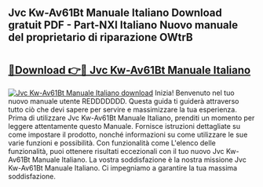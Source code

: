 ## Jvc Kw-Av61Bt Manuale Italiano Download gratuit PDF - Part-NXI Italiano Nuovo manuale del proprietario di riparazione OWtrB

# <h2><a href="http://dfea089.blite.top/?on=Jvc+Kw-Av61Bt+Manuale+Italiano">🔗Download 👉🔴 Jvc Kw-Av61Bt Manuale Italiano</a></h2>

[![Jvc Kw-Av61Bt Manuale Italiano download](https://i.imgur.com/lujVjoI.png)](http://dfea089.blite.top/?on=Jvc+Kw-Av61Bt+Manuale+Italiano)
Inizia! Benvenuto nel tuo nuovo manuale utente REDDDDDDD. Questa guida ti guiderà attraverso tutto ciò che devi sapere per servire e massimizzare la tua esperienza. Prima di utilizzare Jvc Kw-Av61Bt Manuale Italiano, prenditi un momento per leggere attentamente questo Manuale. Fornisce istruzioni dettagliate su come impostare il prodotto, nonché informazioni su come utilizzare le sue varie funzioni e possibilità. Con funzionalità come L'elenco delle funzionalità, puoi ottenere risultati eccezionali con il tuo nuovo Jvc Kw-Av61Bt Manuale Italiano. La vostra soddisfazione è la nostra missione Jvc Kw-Av61Bt Manuale Italiano. Ci impegniamo a garantire la tua massima soddisfazione.
